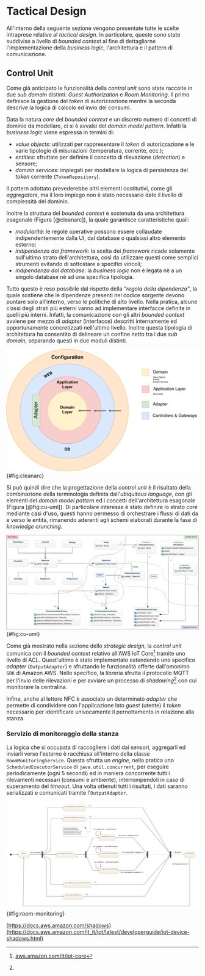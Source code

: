 # Tactical Design

All'interno della seguente sezione vengono presentate tutte le scelte intraprese
relative al _tactical design_. In particolare, queste sono state suddivise a
livello di _bounded context_ al fine di dettagliarne l'implementazione della
_business logic_, l'architettura e il pattern di comunicazione.

## Control Unit

Come già anticipato le funzionalità della _control unit_ sono state raccolte in
due _sub domain_ distinti: _Guest Authorization_ e _Room Monitoring_. Il primo
definisce la gestione del _token_ di autorizzazione mentre la seconda descrive
la logica di calcolo ed invio dei consumi.

Data la natura _core_ del _bounded context_ e un discreto numero di concetti di
dominio da modellare, ci si è avvalsi del _domain model pattern_. Infatti la
_business logic_ viene espressa in termini di:

- _value objects_: utilizzati per rappresentare il _token_ di autorizzazione e
  le varie tipologie di misurazioni (temperatura, corrente, ecc.);
- _entities_: sfruttate per definire il concetto di rilevazione (_detection_) e
  sensore;
- _domain services_: impiegati per modellare la logica di persistenza del
  _token_ corrente (`TokenRepository`).

Il pattern adottato prevederebbe altri elementi costitutivi, come gli
_aggregators_, ma il loro impiego non è stato necessario dato il livello di
complessità del dominio.

Inoltre la struttura del _bounded context_ è sostenuta da una architettura
esagonale (Figura [@cleanarc]), la quale garantisce caratteristiche quali:

- _modularità_: le regole operative possono essere collaudate indipendentemente
  dalla UI, dal database o qualsiasi altro elemento esterno;
- _indipendenza dai framework_: la scelta dei _framework_ ricade solamente
  sull'ultimo strato dell'architettura, così da utilizzare questi come semplici
  strumenti evitando di sottostare a specifici vincoli;
- _indipendenza dal database_: la _business logic_ non è legata nè a un singolo
  database nè ad una specifica tipologia.

Tutto questo è reso possibile dal rispetto della _"regola della dipendenza"_, la
quale sostiene che le dipendenze presenti nel codice sorgente devono puntare
solo all'interno, verso le politiche di alto livello. Nella pratica, alcune
classi degli strati più esterni vanno ad implementare interfacce definite in
quelli più interni. Infatti, la comunicazione con gli altri _bounded context_
avviene per mezzo di _adapter_ (interfacce) descritti internamente ed
opportunamente concretizzati nell'ultimo livello. Inoltre questa tipologia di
architettura ha consentito di delineare un confine netto tra i due _sub domain_,
separando questi in due moduli distinti.

![Clean architecture: suddivisione dei moduli](./images/cl-architecture.png){#fig:cleanarc}

Si può quindi dire che la progettazione della _control unit_ è il risultato
della combinazione della terminologia definita dall'_ubiquitous language_, con
gli elementi del _domain model pattern_ ed i concetti dell'architettura
esagonale (Figura [@fig:cu-uml]). Di particolare interesse è stato definire lo
strato _core_ mediante casi d'uso, questi hanno permesso di orchestrare i flussi
di dati da e verso le entità, rimanendo aderenti agli schemi elaborati durante
la fase di _knowledge crunching_.

![Modellazione UML del dominio.](./images/control-unit-uml.png){#fig:cu-uml}

Come già mostrato nella sezione dello _strategic design_, la _control unit_
comunica con il _bounded context_ relativo all'AWS IoT Core[^1] tramite uno
livello di ACL. Quest'ultimo è stato implementato estendendo uno specifico
_adapter_ (`OutputAdapter`) e sfruttando le funzionalità offerte dall'omonimo
`SDK` di Amazon AWS. Nello specifico, la libreria sfrutta il protocollo MQTT per
l'invio delle rilevazioni e per avviare un processo di _shadowing_[^2] con cui
monitorare la centralina.

Infine, anche al lettore NFC è associato un determinato _adapter_ che permette
di condividere con l'applicazione lato _guest_ (utente) il _token_ necessario
per identificare univocamente il pernottamento in relazione alla stanza.

### Servizio di monitoraggio della stanza

La logica che si occupata di raccogliere i dati dai sensori, aggregarli ed
inviarli verso l'esterno è racchiusa all'interno della classe
`RoomMonitoringService`. Questa sfrutta un _engine_, nella pratica uno
`ScheduledExecutorService` di `java.util.concurrent`, per eseguire
periodicamente (ogni 5 secondi) ed in maniera concorrente tutti i rilevamenti
necessari (consumi e ambiente), interrompendoli in caso di superamento del
_timeout_. Una volta ottenuti tutti i risultati, i dati saranno serializzati e
comunicati tramite l'`OutputAdapter`.

![Diagramma di stato del _room monitoring service_](./images/room-monitoring-service.jpeg){#fig:room-monitoring}

[^1]: [aws.amazon.com/it/iot-core](https://aws.amazon.com/it/iot-core/)
[^2]:
  [https://docs.aws.amazon.com/shadows](https://docs.aws.amazon.com/it_it/iot/latest/developerguide/iot-device-shadows.html)
